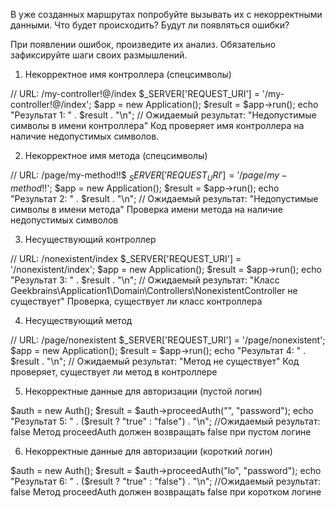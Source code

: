 В уже созданных маршрутах попробуйте вызывать их с некорректными данными. Что будет происходить? Будут ли появляться ошибки?

При появлении ошибок, произведите их анализ. Обязательно зафиксируйте шаги своих размышлений.

1.  Некорректное имя контроллера (спецсимволы)
   
// URL: /my-controller!@/index
$_SERVER['REQUEST_URI'] = '/my-controller!@/index';
$app = new Application();
$result = $app->run();
echo "Результат 1: " . $result . "\n"; 
// Ожидаемый результат: "Недопустимые символы в имени контроллера"
Код проверяет имя контроллера на наличие недопустимых символов.

2.  Некорректное имя метода (спецсимволы)
   
// URL: /page/my-method!!$
$_SERVER['REQUEST_URI'] = '/page/my-method!!$';
$app = new Application();
$result = $app->run();
echo "Результат 2: " . $result . "\n"; 
// Ожидаемый результат: "Недопустимые символы в имени метода"
Проверка имени метода на наличие недопустимых символов

3.  Несуществующий контроллер
   
// URL: /nonexistent/index
$_SERVER['REQUEST_URI'] = '/nonexistent/index';
$app = new Application();
$result = $app->run();
echo "Результат 3: " . $result . "\n"; 
// Ожидаемый результат: "Класс Geekbrains\Application1\Domain\Controllers\NonexistentController не существует"
Проверка, существует ли класс контроллера

4.  Несуществующий метод
   
// URL: /page/nonexistent
$_SERVER['REQUEST_URI'] = '/page/nonexistent';
$app = new Application();
$result = $app->run();
echo "Результат 4: " . $result . "\n"; 
// Ожидаемый результат: "Метод не существует"
Код проверяет, существует ли метод в контроллере

5.  Некорректные данные для авторизации (пустой логин)
   
$auth = new Auth();
$result = $auth->proceedAuth("", "password");
echo "Результат 5: " . ($result ? "true" : "false") . "\n"; 
//Ожидаемый результат: false
Метод proceedAuth должен возвращать false при пустом логине

6.  Некорректные данные для авторизации (короткий логин)
   
$auth = new Auth();
$result = $auth->proceedAuth("lo", "password");
echo "Результат 6: " . ($result ? "true" : "false") . "\n"; 
//Ожидаемый результат: false
Метод proceedAuth должен возвращать false при коротком логине
